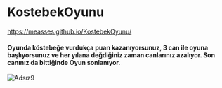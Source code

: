 # KostebekOyunu
https://measses.github.io/KostebekOyunu/

#### Oyunda köstebeğe vurdukça puan kazanıyorsunuz, 3 can ile oyuna başlıyorsunuz ve her yılana değdiğiniz zaman canlarınız azalıyor. Son canınız da bittiğinde Oyun sonlanıyor.

![Adsız9](https://user-images.githubusercontent.com/67739721/229551393-68811b58-ff0c-4b89-86b8-eaff78ec52a1.png)

